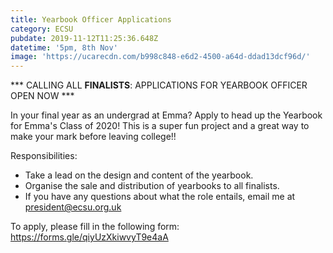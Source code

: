 ```yaml
---
title: Yearbook Officer Applications
category: ECSU
pubdate: 2019-11-12T11:25:36.648Z
datetime: '5pm, 8th Nov'
image: 'https://ucarecdn.com/b998c848-e6d2-4500-a64d-ddad13dcf96d/'
---
```

\*\** CALLING ALL **FINALISTS**: APPLICATIONS FOR YEARBOOK OFFICER OPEN NOW \*\**

In your final year as an undergrad at Emma?  Apply to head up the Yearbook for Emma's Class of 2020! This is a super fun project and a great way to make your mark before leaving college!!

Responsibilities:

* Take a lead on the design and content of the yearbook.
* Organise the sale and distribution of yearbooks to all finalists.
* If you have any questions about what the role entails, email me at president@ecsu.org.uk

To apply, please fill in the following form: https://forms.gle/qiyUzXkiwvyT9e4aA
